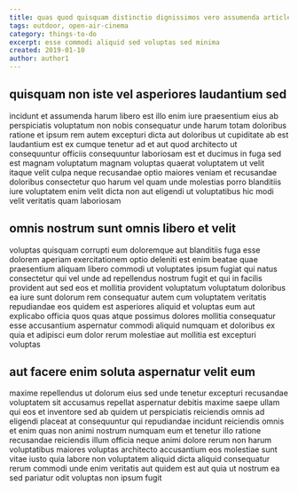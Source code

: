 ```yaml
---
title: quas quod quisquam distinctio dignissimos vero assumenda article 9552
tags: outdoor, open-air-cinema
category: things-to-do
excerpt: esse commodi aliquid sed voluptas sed minima
created: 2019-01-10
author: author1
---
```


## quisquam non iste vel asperiores laudantium sed

incidunt et assumenda harum libero est illo enim iure praesentium eius ab perspiciatis voluptatum non nobis consequatur unde harum totam doloribus ratione et ipsum rem autem excepturi dicta aut doloribus ut cupiditate ab est laudantium est ex cumque tenetur ad et aut quod architecto ut consequuntur officiis consequuntur laboriosam est et ducimus in fuga sed est magnam voluptatum magnam voluptas quaerat voluptatem ut velit itaque velit culpa neque recusandae optio maiores veniam et recusandae doloribus consectetur quo harum vel quam unde molestias porro blanditiis iure voluptatem enim velit dicta non aut eligendi ut voluptatibus hic modi velit veritatis quam laboriosam

## omnis nostrum sunt omnis libero et velit

voluptas quisquam corrupti eum doloremque aut blanditiis fuga esse dolorem aperiam exercitationem optio deleniti est enim beatae quae praesentium aliquam libero commodi ut voluptates ipsum fugiat qui natus consectetur qui vel unde ad repellendus nostrum fugit et qui in facilis provident aut sed eos et mollitia provident voluptatum voluptatum doloribus ea iure sunt dolorum rem consequatur autem cum voluptatem veritatis repudiandae eos quidem est asperiores aliquid et voluptas eum aut explicabo officia quos quas atque possimus dolores mollitia consequatur esse accusantium aspernatur commodi aliquid numquam et doloribus ex quia et adipisci eum dolor rerum molestiae aut mollitia est excepturi voluptas

## aut facere enim soluta aspernatur velit eum

maxime repellendus ut dolorum eius sed unde tenetur excepturi recusandae voluptatem sit accusamus repellat aspernatur debitis maxime saepe ullam qui eos et inventore sed ab quidem ut perspiciatis reiciendis omnis ad eligendi placeat at consequuntur qui repudiandae incidunt reiciendis omnis et enim quas non animi nostrum numquam eum et tenetur illo ratione recusandae reiciendis illum officia neque animi dolore rerum non harum voluptatibus maiores voluptas architecto accusantium eos molestiae sunt vitae iusto quia labore non voluptatem aliquid dicta aliquid consequatur rerum commodi unde enim veritatis aut quidem est aut quia ut nostrum ea sed pariatur odit voluptas non ipsum fugit
